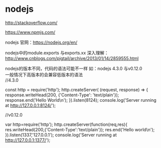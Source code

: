 # nodejs

http://stackoverflow.com/

https://www.npmjs.com/

nodejs 官网：https://nodejs.org/en/

nodejs中的module.exports  与exports.xx 深入理解：http://www.cnblogs.com/pigtail/archive/2013/01/14/2859555.html

nodejs的版本不同，代码的语法可能不一样 如：nodejs 4.3.0  与v0.12.0      
一般情况下高版本的会兼容低版本的语法           
//4.3.0 

const http = require('http');
http.createServer( (request, response) => {
  response.writeHead(200, {'Content-Type': 'text/plain'});
  response.end('Hello World\n');
}).listen(8124);
console.log('Server running at http://127.0.0.1:8124/');

//v0.12.0

var http=require('http');
http.createServer(function(req,res){
	res.writeHead(200,{'Content-Type':'text/plain'});
	res.end('Hello world\n');
}).listen(1337,'127.0.0.1');
console.log('Server running at http://127.0.0.1:1377/');

